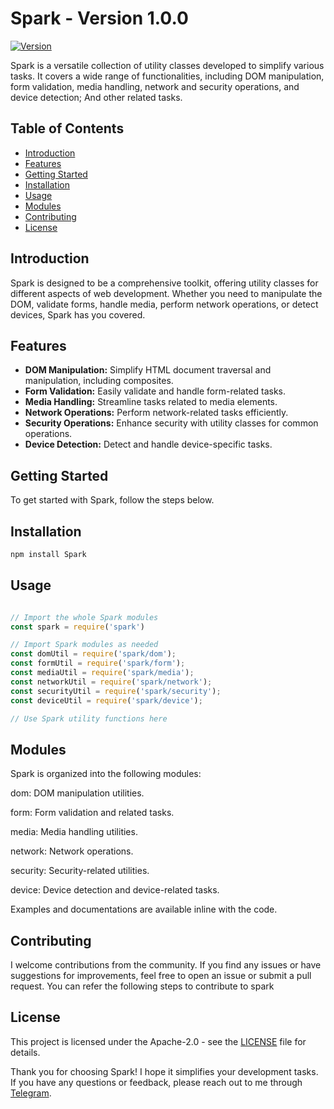 # Spark - Version 1.0.0

[![Version](https://img.shields.io/badge/version-1.0.0-blue.svg)](https://npmjs.com/package/spark)

Spark is a versatile collection of utility classes developed to simplify various tasks. It covers a wide range of functionalities, including DOM manipulation, form validation, media handling, network and security operations, and device detection; And other related tasks.

## Table of Contents

- [Introduction](#introduction)
- [Features](#features)
- [Getting Started](#getting-started)
- [Installation](#installation)
- [Usage](#usage)
- [Modules](#modules)
- [Contributing](#contributing)
- [License](#license)

## Introduction

Spark is designed to be a comprehensive toolkit, offering utility classes for different aspects of web development. Whether you need to manipulate the DOM, validate forms, handle media, perform network operations, or detect devices, Spark has you covered.

## Features

- **DOM Manipulation:** Simplify HTML document traversal and manipulation, including composites.
- **Form Validation:** Easily validate and handle form-related tasks.
- **Media Handling:** Streamline tasks related to media elements.
- **Network Operations:** Perform network-related tasks efficiently.
- **Security Operations:** Enhance security with utility classes for common operations.
- **Device Detection:** Detect and handle device-specific tasks.

## Getting Started

To get started with Spark, follow the steps below.

## Installation

```bash
npm install Spark
```

## Usage

```javascript

// Import the whole Spark modules
const spark = require('spark')

// Import Spark modules as needed
const domUtil = require('spark/dom');
const formUtil = require('spark/form');
const mediaUtil = require('spark/media');
const networkUtil = require('spark/network');
const securityUtil = require('spark/security');
const deviceUtil = require('spark/device');

// Use Spark utility functions here
```
## Modules
Spark is organized into the following modules:

dom: DOM manipulation utilities.

form: Form validation and related tasks.

media: Media handling utilities.

network: Network operations.

security: Security-related utilities.

device: Device detection and device-related tasks.

Examples and documentations are available inline with the code.

## Contributing
I welcome contributions from the community. If you find any issues or have suggestions for improvements, feel free to open an issue or submit a pull request. You can refer the following steps to contribute to spark

## License
This project is licensed under the Apache-2.0 - see the [LICENSE](LICENSE) file for details.

Thank you for choosing Spark! I hope it simplifies your development tasks. If you have any questions or feedback, please reach out to me through [Telegram](https://t.me/ermiyasarage).